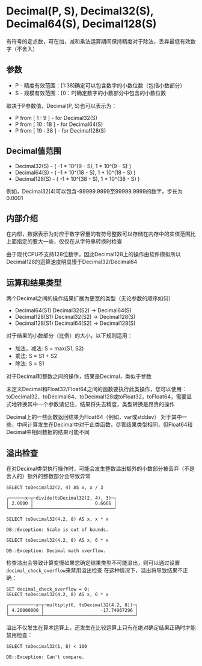 <a name="data_type-decimal"></a>

# Decimal(P, S), Decimal32(S), Decimal64(S), Decimal128(S)

有符号的定点数，可在加，减和乘法运算期间保持精度对于除法，丢弃最低有效数字（不舍入）

## 参数

- P - 精度有效范围：[1:38]确定可以包含数字的小数位数（包括小数部分）
- S - 规模有效范围：[0：P]确定数字的小数部分中包含的小数位数

取决于P参数值，Decimal(P, S)也可以表示为：
- P from [ 1 : 9 ] - for Decimal32(S)
- P from [ 10 : 18 ] - for Decimal64(S)
- P from [ 19 : 38 ] - for Decimal128(S)

## Decimal值范围

- Decimal32(S) - ( -1 * 10^(9 - S), 1 * 10^(9 - S) )
- Decimal64(S) - ( -1 * 10^(18 - S), 1 * 10^(18 - S) )
- Decimal128(S) - ( -1 * 10^(38 - S), 1 * 10^(38 - S) )

例如，Decimal32(4)可以包含-99999.9999至99999.9999的数字，步长为0.0001

## 内部介绍

在内部，数据表示为对应于数字容量的有符号整数可以存储在内存中的实值范围比上面指定的要大一些，仅仅在从字符串转换时检查

由于现代CPU不支持128位数字，因此Decimal128上的操作由软件模拟所以Decimal128的运算速度明显慢于Decimal32/Decimal64

## 运算和结果类型

两个Decimal之间的操作结果扩展为更宽的类型（无论参数的顺序如何）

- Decimal64(S1) <op> Decimal32(S2) -> Decimal64(S)
- Decimal128(S1) <op> Decimal32(S2) -> Decimal128(S)
- Decimal128(S1) <op> Decimal64(S2) -> Decimal128(S)

对于结果的小数部分（比例）的大小，以下规则适用：

- 加法，减法: S = max(S1, S2)
- 乘法: S = S1 + S2
- 除法: S = S1

对于Decimal和整数之间的操作，结果是Decimal，类似于参数

未定义Decimal和Float32/Float64之间的函数要执行此类操作，您可以使用：toDecimal32、toDecimal64、toDecimal128或toFloat32，toFloat64，需要显式地转换其中一个参数请记住，结果将失去精度，类型转换是昂贵的操作 

Decimal上的一些函数返回结果为Float64（例如，var或stddev） 对于其中一些，中间计算发生在Decimal中对于此类函数，尽管结果类型相同，但Float64和Decimal中相同数据的结果可能不同

## 溢出检查

在对Decimal类型执行操作时，可能会发生整数溢出额外的小数部分被丢弃（不是舍入的）额外的整数部分会导致异常

```
SELECT toDecimal32(2, 4) AS x, x / 3
```
```
┌──────x─┬─divide(toDecimal32(2, 4), 3)─┐
│ 2.0000 │                       0.6666 │
└────────┴──────────────────────────────┘
```

```
SELECT toDecimal32(4.2, 8) AS x, x * x
```
```
DB::Exception: Scale is out of bounds.
```

```
SELECT toDecimal32(4.2, 8) AS x, 6 * x
```
```
DB::Exception: Decimal math overflow.
```

检查溢出会导致计算变慢如果您确定结果类型不可能溢出，则可以通过设置`decimal_check_overflow`来禁用溢出检查 在这种情况下，溢出将导致结果不正确：

```
SET decimal_check_overflow = 0;
SELECT toDecimal32(4.2, 8) AS x, 6 * x
```
```
┌──────────x─┬─multiply(6, toDecimal32(4.2, 8))─┐
│ 4.20000000 │                     -17.74967296 │
└────────────┴──────────────────────────────────┘
```

溢出不仅发生在算术运算上，还发生在比较运算上只有在绝对确定结果正确时才能禁用检查：

```
SELECT toDecimal32(1, 8) < 100
```
```
DB::Exception: Can't compare.
```
